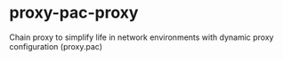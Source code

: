 # proxy-pac-proxy
Chain proxy to simplify life in network environments with dynamic proxy configuration (proxy.pac)
